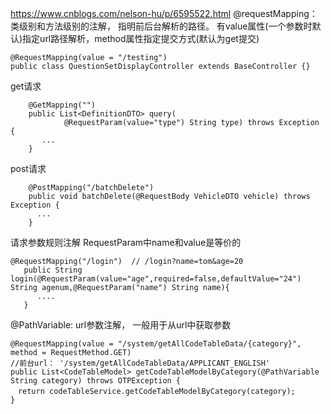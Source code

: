 
https://www.cnblogs.com/nelson-hu/p/6595522.html
@requestMapping： 类级别和方法级别的注解， 指明前后台解析的路径。 有value属性(一个参数时默认)指定url路径解析，method属性指定提交方式(默认为get提交) 
```
@RequestMapping(value = "/testing")
public class QuestionSetDisplayController extends BaseController {}
```

get请求
```
    @GetMapping("")
    public List<DefinitionDTO> query(
            @RequestParam(value="type") String type) throws Exception {
       ...
    }
```
post请求
```
    @PostMapping("/batchDelete")
    public void batchDelete(@RequestBody VehicleDTO vehicle) throws Exception {
      ...
    }
```

请求参数规则注解   RequestParam中name和value是等价的
```
@RequestMapping("/login")  // /login?name=tom&age=20
   public String login(@RequestParam(value="age",required=false,defaultValue="24") String agenum,@RequestParam("name") String name){
      ....
   }
```

@PathVariable: url参数注解， 一般用于从url中获取参数
```
@RequestMapping(value = "/system/getAllCodeTableData/{category}", method = RequestMethod.GET) 
//前台url： '/system/getAllCodeTableData/APPLICANT_ENGLISH'　　
public List<CodeTableModel> getCodeTableModelByCategory(@PathVariable String category) throws OTPException {
　return codeTableService.getCodeTableModelByCategory(category); 
}
```